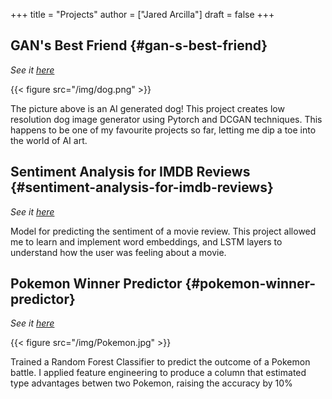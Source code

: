 +++
title = "Projects"
author = ["Jared Arcilla"]
draft = false
+++

## GAN's Best Friend {#gan-s-best-friend}

_See it [here](https://github.com/jparcill/gansbestfriend)_

{{< figure src="/img/dog.png" >}}

The picture above is an AI generated dog! This project creates low resolution dog image generator using Pytorch and DCGAN techniques. This happens to be one of my favourite projects so far, letting me dip a toe into the world of AI art.


## Sentiment Analysis for IMDB Reviews {#sentiment-analysis-for-imdb-reviews}

_See it [here](https://github.com/jparcill/imdb%5Freview%5Fsentiment/blob/master/LSTM%20implementation.ipynb)_

Model for predicting the sentiment of a movie review. This project allowed me to learn and implement word embeddings, and LSTM layers to understand how the user was feeling about a movie.


## Pokemon Winner Predictor {#pokemon-winner-predictor}

_See it [here](https://www.kaggle.com/jaredarcilla/pokemon-in-a-random-forest)_

{{< figure src="/img/Pokemon.jpg" >}}

Trained a Random Forest Classifier to predict the outcome of a Pokemon battle. I applied feature engineering to produce a column that estimated type advantages betwen two Pokemon, raising the accuracy by 10%
